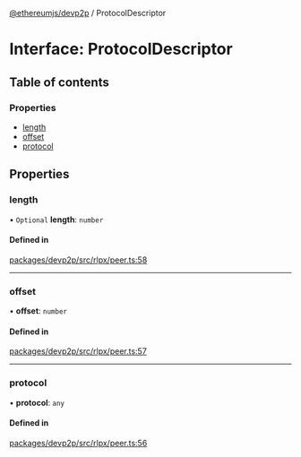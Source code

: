 [@ethereumjs/devp2p](../README.md) / ProtocolDescriptor

# Interface: ProtocolDescriptor

## Table of contents

### Properties

- [length](ProtocolDescriptor.md#length)
- [offset](ProtocolDescriptor.md#offset)
- [protocol](ProtocolDescriptor.md#protocol)

## Properties

### length

• `Optional` **length**: `number`

#### Defined in

[packages/devp2p/src/rlpx/peer.ts:58](https://github.com/ethereumjs/ethereumjs-monorepo/blob/master/packages/devp2p/src/rlpx/peer.ts#L58)

___

### offset

• **offset**: `number`

#### Defined in

[packages/devp2p/src/rlpx/peer.ts:57](https://github.com/ethereumjs/ethereumjs-monorepo/blob/master/packages/devp2p/src/rlpx/peer.ts#L57)

___

### protocol

• **protocol**: `any`

#### Defined in

[packages/devp2p/src/rlpx/peer.ts:56](https://github.com/ethereumjs/ethereumjs-monorepo/blob/master/packages/devp2p/src/rlpx/peer.ts#L56)
